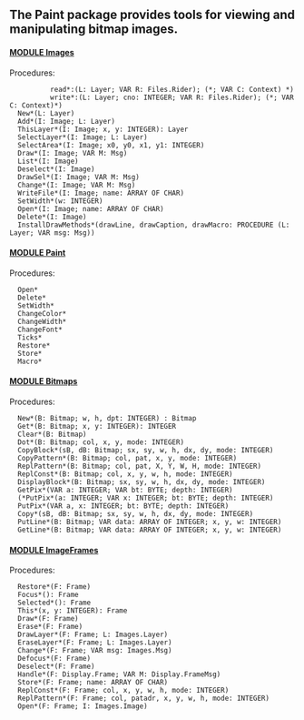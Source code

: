 ## The Paint package provides tools for viewing and manipulating bitmap images.


#### [MODULE Images](https://github.com/io-core/Paint/blob/main/Images.Mod)
Procedures:
```
          read*:(L: Layer; VAR R: Files.Rider); (*; VAR C: Context) *)
          write*:(L: Layer; cno: INTEGER; VAR R: Files.Rider); (*; VAR C: Context)*)
  New*(L: Layer)
  Add*(I: Image; L: Layer)
  ThisLayer*(I: Image; x, y: INTEGER): Layer
  SelectLayer*(I: Image; L: Layer)
  SelectArea*(I: Image; x0, y0, x1, y1: INTEGER)
  Draw*(I: Image; VAR M: Msg)
  List*(I: Image)
  Deselect*(I: Image)
  DrawSel*(I: Image; VAR M: Msg)
  Change*(I: Image; VAR M: Msg)
  WriteFile*(I: Image; name: ARRAY OF CHAR)
  SetWidth*(w: INTEGER)
  Open*(I: Image; name: ARRAY OF CHAR)
  Delete*(I: Image)
  InstallDrawMethods*(drawLine, drawCaption, drawMacro: PROCEDURE (L: Layer; VAR msg: Msg))
```

#### [MODULE Paint](https://github.com/io-core/Paint/blob/main/Paint.Mod)
Procedures:
```
  Open*
  Delete*
  SetWidth*
  ChangeColor*
  ChangeWidth*
  ChangeFont*
  Ticks*
  Restore*
  Store*
  Macro*
```

#### [MODULE Bitmaps](https://github.com/io-core/Paint/blob/main/Bitmaps.Mod)
Procedures:
```
  New*(B: Bitmap; w, h, dpt: INTEGER) : Bitmap
  Get*(B: Bitmap; x, y: INTEGER): INTEGER
  Clear*(B: Bitmap)
  Dot*(B: Bitmap; col, x, y, mode: INTEGER)
  CopyBlock*(sB, dB: Bitmap; sx, sy, w, h, dx, dy, mode: INTEGER)
  CopyPattern*(B: Bitmap; col, pat, x, y, mode: INTEGER)
  ReplPattern*(B: Bitmap; col, pat, X, Y, W, H, mode: INTEGER)
  ReplConst*(B: Bitmap; col, x, y, w, h, mode: INTEGER)
  DisplayBlock*(B: Bitmap; sx, sy, w, h, dx, dy, mode: INTEGER)
  GetPix*(VAR a: INTEGER; VAR bt: BYTE; depth: INTEGER)
  (*PutPix*(a: INTEGER; VAR x: INTEGER; bt: BYTE; depth: INTEGER)
  PutPix*(VAR a, x: INTEGER; bt: BYTE; depth: INTEGER)
  Copy*(sB, dB: Bitmap; sx, sy, w, h, dx, dy, mode: INTEGER)
  PutLine*(B: Bitmap; VAR data: ARRAY OF INTEGER; x, y, w: INTEGER)
  GetLine*(B: Bitmap; VAR data: ARRAY OF INTEGER; x, y, w: INTEGER)
```

#### [MODULE ImageFrames](https://github.com/io-core/Paint/blob/main/ImageFrames.Mod)
Procedures:
```
  Restore*(F: Frame)
  Focus*(): Frame
  Selected*(): Frame
  This*(x, y: INTEGER): Frame
  Draw*(F: Frame)
  Erase*(F: Frame)
  DrawLayer*(F: Frame; L: Images.Layer)
  EraseLayer*(F: Frame; L: Images.Layer)
  Change*(F: Frame; VAR msg: Images.Msg)
  Defocus*(F: Frame)
  Deselect*(F: Frame)
  Handle*(F: Display.Frame; VAR M: Display.FrameMsg)
  Store*(F: Frame; name: ARRAY OF CHAR)
  ReplConst*(F: Frame; col, x, y, w, h, mode: INTEGER)
  ReplPattern*(F: Frame; col, patadr, x, y, w, h, mode: INTEGER)
  Open*(F: Frame; I: Images.Image)
```
